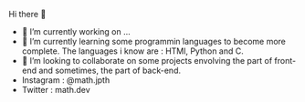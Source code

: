 Hi there 👋
- 🔭 I’m currently working on ...
- 🌱 I’m currently learning some programmin languages to become more complete. The languages i know are : HTMl, Python and C.
- 👯 I’m looking to collaborate on some projects envolving the part of front-end and sometimes, the part of back-end.
- Instagram : @math.jpth
- Twitter : math.dev

